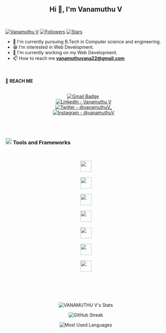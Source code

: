 <h2 align="center">Hi 👋, I'm Vanamuthu V</h2> <br>

[![Vanamuthu V](https://img.shields.io/badge/vanamuthuV-blue)](#)  [![Followers](https://img.shields.io/github/followers/vanamuthuV)](#)  [![Stars](https://img.shields.io/github/stars/vanamuthuV?label=Profile%20Stars&logo=Profile%20stars&logoColor=b)](#) 


- 📘 I'm currently pursuing B.Tech in Computer science and engineering.
- 😁 I'm interested in Web Development.
- 🙌 I'm currently working on my Web Development.
- 📫 How to reach me **vanamuthuvana22@gmail.com**

<br><br>🤙 **REACH ME**<br><br>
<div align="center">
  
  [![Gmail Badge](https://img.shields.io/badge/Gmail-D14836?style=for-the-badge&logo=gmail&logoColor=white)](mailto:vanamuthuvana22@gmail.com) &emsp;<br>
  [![LinkedIn - Vanamuthu V](https://img.shields.io/badge/LinkedIn-0077B5?style=for-the-badge&logo=linkedin&logoColor=white)](https://www.linkedin.com/in/vanamuthuv)&emsp;<br>
[![Twitter - @vanamuthuV_](https://img.shields.io/badge/Twitter-1DA1F2?style=for-the-badge&logo=twitter&logoColor=white)](https://x.com/VanamuthuV)&emsp;<br>
[![Instagram - @vanamuthuV](https://img.shields.io/badge/Instagram-E4405F?style=for-the-badge&logo=instagram&logoColor=white )](https://www.instagram.com/_rajpiratz_/)&emsp;<br>

</div>



<br>
<br>

### <img src="https://raw.githubusercontent.com/alexnaiman/alexnaiman/master/resources/pickaxe.png" width="20px" />  Tools and Frameworks
<br/>
<p align="center">
      <img src="https://raw.githubusercontent.com/alexnaiman/alexnaiman/master/resources/dev/css3.svg" height="35px" align="center" style="vertical-align:top margin:6px 4px" /><br><br>
        <img src="https://raw.githubusercontent.com/alexnaiman/alexnaiman/master/resources/dev/html.svg" height="35px" align="center" style="vertical-align:top margin:6px 4px" /><br><br>
         <img src="https://raw.githubusercontent.com/alexnaiman/alexnaiman/master/resources/dev/java.svg" height="35px" align="center" style="vertical-align:top margin:6px 4px" /><br><br>
          <img src="https://raw.githubusercontent.com/alexnaiman/alexnaiman/master/resources/dev/js.svg" height="35px" align="center" style="vertical-align:top margin:6px 4px" /><br/><br>
            <img src="https://raw.githubusercontent.com/alexnaiman/alexnaiman/master/resources/dev/nodejs.svg" height="35px" align="center" style="vertical-align:top margin:6px 4px" /><br><br>
             <img src="https://raw.githubusercontent.com/alexnaiman/alexnaiman/master/resources/dev/react.svg" height="35px" align="center" style="vertical-align:top margin:6px 4px"/><br/><br>
             <img src="https://raw.githubusercontent.com/alexnaiman/alexnaiman/master/resources/dev/visualstudio_code.svg" height="35px" align="center" style="vertical-align:top margin:6px 4px"/><br><br>
</p>
<br><br><br>

<div align="center">

![VANAMUTHU V's Stats](https://github-readme-stats.vercel.app/api?username=vanamuthuV&show_icons=true&locale=en&theme=algolia&border_radius=20)

![GitHub Streak](https://streak-stats.demolab.com?user=vanamuthuV&count_private=true&theme=algolia&border_radius=20)

![Most Used Languages](https://github-readme-stats.vercel.app/api/top-langs/?username=vanamuthuV&layout=compact&show_icons=true&theme=algolia&border_radius=20)
</div>
